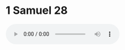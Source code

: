 # 1 Samuel 28

<audio controls>
  <source src="https://openbible.com/audio/hays/BSB_09_1Sa_028_H.mp3" type="audio/mp3" />
  <a href="https://openbible.com/audio/hays/BSB_09_1Sa_028_H.mp3" download="https://openbible.com/audio/hays/BSB_09_1Sa_028_H.mp3">Download MP3 audio</a>.
</audio>

<!--@include: @/bible/translations/bsb/09_1sa/verses/028.md-->